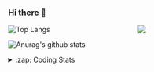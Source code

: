 ### Hi there 👋

<!--
**tao8687/tao8687** is a ✨ _special_ ✨ repository because its `README.md` (this file) appears on your GitHub profile.

Here are some ideas to get you started:

- 🔭 I’m currently working on ...
- 🌱 I’m currently learning ...
- 👯 I’m looking to collaborate on ...
- 🤔 I’m looking for help with ...
- 💬 Ask me about ...
- 📫 How to reach me: ...
- 😄 Pronouns: ...
- ⚡ Fun fact: ...
-->

<img align='right' src="https://media.giphy.com/media/M9gbBd9nbDrOTu1Mqx/giphy.gif" width="240">

  
![Top Langs](https://github-readme-stats.vercel.app/api/top-langs/?username=tao8687&layout=compact&title_color=23238E&text_color=A67D3D)

![Anurag's github stats](https://github-readme-stats.vercel.app/api?username=tao8687&show_icons=true&&text_color=A67D3D&title_color=23238E&show_icons=false&count_private=true&hide=stars)

<details>
  <summary>:zap: Coding Stats</summary>
  <br>
    
<!--START_SECTION:waka-->
![Code Time](http://img.shields.io/badge/Code%20Time-2%2C058%20hrs%2039%20mins-blue)

![Profile Views](http://img.shields.io/badge/Profile%20Views-2-blue)

**🐱 My GitHub Data** 

> 📦 1.5 MB Used in GitHub's Storage 
 > 
> 🏆 175 Contributions in the Year 2025
 > 
> 🚫 Not Opted to Hire
 > 
> 📜 63 Public Repositories 
 > 
> 🔑 24 Private Repositories 
 > 
**I'm an Early 🐤** 

```text
🌞 Morning                1777 commits        ██████████████████████░░░   89.30 % 
🌆 Daytime                90 commits          █░░░░░░░░░░░░░░░░░░░░░░░░   04.52 % 
🌃 Evening                119 commits         █░░░░░░░░░░░░░░░░░░░░░░░░   05.98 % 
🌙 Night                  4 commits           ░░░░░░░░░░░░░░░░░░░░░░░░░   00.20 % 
```
📅 **I'm Most Productive on Wednesday** 

```text
Monday                   286 commits         ████░░░░░░░░░░░░░░░░░░░░░   14.37 % 
Tuesday                  271 commits         ███░░░░░░░░░░░░░░░░░░░░░░   13.62 % 
Wednesday                342 commits         ████░░░░░░░░░░░░░░░░░░░░░   17.19 % 
Thursday                 266 commits         ███░░░░░░░░░░░░░░░░░░░░░░   13.37 % 
Friday                   282 commits         ████░░░░░░░░░░░░░░░░░░░░░   14.17 % 
Saturday                 276 commits         ███░░░░░░░░░░░░░░░░░░░░░░   13.87 % 
Sunday                   267 commits         ███░░░░░░░░░░░░░░░░░░░░░░   13.42 % 
```


📊 **This Week I Spent My Time On** 

```text
🕑︎ Time Zone: Asia/Shanghai

💬 Programming Languages: 
C                        4 hrs 23 mins       █████████░░░░░░░░░░░░░░░░   34.87 % 
CMake                    2 hrs 31 mins       █████░░░░░░░░░░░░░░░░░░░░   20.06 % 
Makefile                 1 hr 32 mins        ███░░░░░░░░░░░░░░░░░░░░░░   12.17 % 
Markdown                 1 hr 7 mins         ██░░░░░░░░░░░░░░░░░░░░░░░   08.99 % 
YAML                     55 mins             ██░░░░░░░░░░░░░░░░░░░░░░░   07.37 % 

🔥 Editors: 
Cursor                   9 hrs 23 mins       ███████████████████░░░░░░   74.48 % 
VS Code                  3 hrs 13 mins       ██████░░░░░░░░░░░░░░░░░░░   25.52 % 

🐱‍💻 Projects: 
R20                      6 hrs 9 mins        ████████████░░░░░░░░░░░░░   48.82 % 
STM32F407VET6_168HZ      3 hrs 35 mins       ███████░░░░░░░░░░░░░░░░░░   28.54 % 
OpenCTR_H60V32_R20_1024_V1 hr 40 mins        ███░░░░░░░░░░░░░░░░░░░░░░   13.25 % 
BossMatchJobHunter       49 mins             ██░░░░░░░░░░░░░░░░░░░░░░░   06.53 % 
src                      18 mins             █░░░░░░░░░░░░░░░░░░░░░░░░   02.38 % 

💻 Operating System: 
Linux                    12 hrs 36 mins      █████████████████████████   100.00 % 
```

**I Mostly Code in C++** 

```text
C++                      11 repos            ████████░░░░░░░░░░░░░░░░░   33.33 % 
Python                   8 repos             ██████░░░░░░░░░░░░░░░░░░░   24.24 % 
JavaScript               2 repos             ██░░░░░░░░░░░░░░░░░░░░░░░   06.06 % 
Batchfile                1 repo              █░░░░░░░░░░░░░░░░░░░░░░░░   03.03 % 
HTML                     1 repo              █░░░░░░░░░░░░░░░░░░░░░░░░   03.03 % 
```



**Timeline**

![Lines of Code chart](https://raw.githubusercontent.com/tao8687/tao8687/master/assets/bar_graph.png)


 Last Updated on 23/06/2025 02:06:00 UTC
<!--END_SECTION:waka-->
</details>
